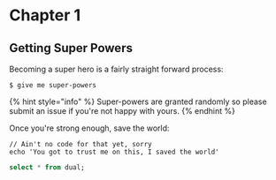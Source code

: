 # Chapter 1

## Getting Super Powers

Becoming a super hero is a fairly straight forward process:

```
$ give me super-powers
```

{% hint style="info" %}
&#x20;Super-powers are granted randomly so please submit an issue if you're not happy with yours.
{% endhint %}

Once you're strong enough, save the world:

```
// Ain't no code for that yet, sorry
echo 'You got to trust me on this, I saved the world'
```

```sql
select * from dual;
```

